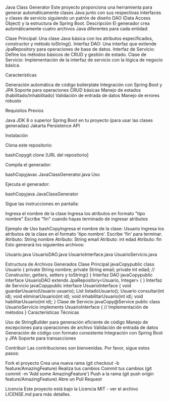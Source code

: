 Java Class Generator
Este proyecto proporciona una herramienta para generar automáticamente clases Java junto con sus respectivas interfaces y clases de servicio siguiendo un patrón de diseño DAO (Data Access Object) y la estructura de Spring Boot.
Descripción
El generador crea automáticamente cuatro archivos Java diferentes para cada entidad:

Clase Principal: Una clase Java básica con los atributos especificados, constructor y método toString().
Interfaz DAO: Una interfaz que extiende JpaRepository para operaciones de base de datos.
Interfaz de Servicio: Define los métodos básicos de CRUD y gestión de estado.
Clase de Servicio: Implementación de la interfaz de servicio con la lógica de negocio básica.

Características

Generación automática de código boilerplate
Integración con Spring Boot y JPA
Soporte para operaciones CRUD básicas
Manejo de estados (habilitado/inhabilitado)
Validación de entrada de datos
Manejo de errores robusto

Requisitos Previos

Java JDK 8 o superior
Spring Boot en tu proyecto (para usar las clases generadas)
Jakarta Persistence API

Instalación

Clona este repositorio:

bashCopygit clone [URL del repositorio]

Compila el generador:

bashCopyjavac JavaClassGenerator.java
Uso

Ejecuta el generador:

bashCopyjava JavaClassGenerator

Sigue las instrucciones en pantalla:

Ingresa el nombre de la clase
Ingresa los atributos en formato "tipo nombre"
Escribe "fin" cuando hayas terminado de ingresar atributos



Ejemplo de Uso
bashCopyIngresa el nombre de la clase: Usuario
Ingresa los atributos de la clase en el formato 'tipo nombre'. Escribe 'fin' para terminar.
Atributo: String nombre
Atributo: String email
Atributo: int edad
Atributo: fin
Esto generará los siguientes archivos:

Usuario.java
UsuarioDAO.java
UsuarioInterface.java
UsuarioServicio.java

Estructura de Archivos Generados
Clase Principal
javaCopypublic class Usuario {
    private String nombre;
    private String email;
    private int edad;
    // Constructor, getters, setters y toString()
}
Interfaz DAO
javaCopypublic interface UsuarioDAO extends JpaRepository<Usuario, Integer> {
}
Interfaz de Servicio
javaCopypublic interface UsuarioInterface {
    void guardarUsuario(Usuario usuario);
    List<Usuario> listadoUsuario();
    Usuario consultar(int id);
    void eliminarUsuario(int id);
    void inhabilitarUsuario(int id);
    void habilitarUsuario(int id);
}
Clase de Servicio
javaCopy@Service
public class UsuarioServicio implements UsuarioInterface {
    // Implementación de métodos
}
Características Técnicas

Uso de StringBuilder para generación eficiente de código
Manejo de excepciones para operaciones de archivo
Validación de entrada de datos
Generación de código con formato consistente
Integración con Spring Boot y JPA
Soporte para transacciones

Contribuir
Las contribuciones son bienvenidas. Por favor, sigue estos pasos:

Fork el proyecto
Crea una nueva rama (git checkout -b feature/AmazingFeature)
Realiza tus cambios
Commit tus cambios (git commit -m 'Add some AmazingFeature')
Push a la rama (git push origin feature/AmazingFeature)
Abre un Pull Request

Licencia
Este proyecto está bajo la Licencia MIT - ver el archivo LICENSE.md para más detalles.